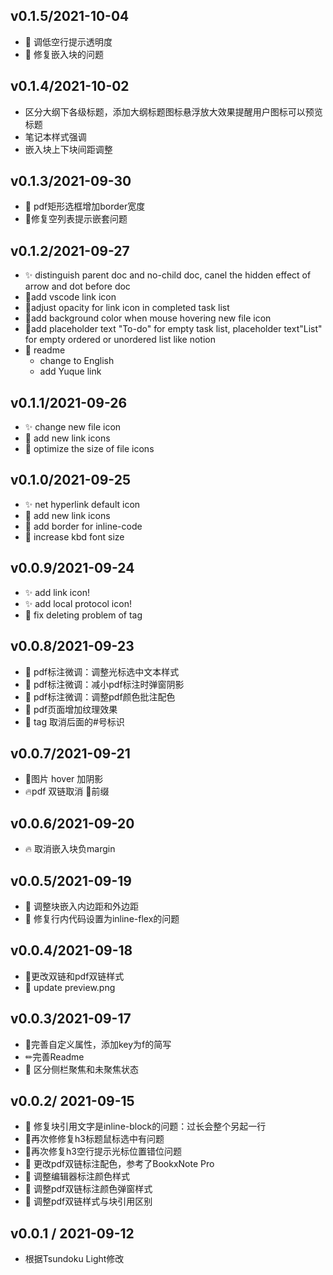 ## v0.1.5/2021-10-04
* 💄 调低空行提示透明度
* 🐛 修复嵌入块的问题

## v0.1.4/2021-10-02

* 区分大纲下各级标题，添加大纲标题图标悬浮放大效果提醒用户图标可以预览标题
* 笔记本样式强调
* 嵌入块上下块间距调整

## v0.1.3/2021-09-30

* 💄 pdf矩形选框增加border宽度
* 🐛修复空列表提示嵌套问题

## v0.1.2/2021-09-27

* ✨ distinguish parent doc and no-child doc, canel the hidden effect of arrow and dot before doc 
* 🍱add vscode link icon
* 💄adjust opacity for link icon in completed task list
* 💄add background color when mouse hovering new file icon
* 💄add placeholder text "To-do" for empty task list, placeholder text"List" for empty ordered or unordered list like notion
* 📝 readme
  * change to English
  * add Yuque link

## v0.1.1/2021-09-26
* ✨ change new file icon
* 🍱 add new link icons
* 💄 optimize the size of file icons


## v0.1.0/2021-09-25
* ✨ net hyperlink default icon
* 🍱 add new link icons
* 💄 add border for inline-code
* 💄 increase kbd font size


## v0.0.9/2021-09-24

* ✨ add link icon!
* ✨ add local protocol icon!
* 🐛 fix deleting problem of tag 

## v0.0.8/2021-09-23

* 💄 pdf标注微调：调整光标选中文本样式
* 💄 pdf标注微调：减小pdf标注时弹窗阴影
* 💄 pdf标注微调：调整pdf颜色批注配色
* 💄 pdf页面增加纹理效果
* 💄 tag 取消后面的#号标识

## v0.0.7/2021-09-21

* 💄图片 hover 加阴影
* 🔥pdf 双链取消 🔖前缀

## v0.0.6/2021-09-20

* 🔥 取消嵌入块负margin

## v0.0.5/2021-09-19

* 💄 调整块嵌入内边距和外边距
* 🐛 修复行内代码设置为inline-flex的问题

## v0.0.4/2021-09-18

* 💄更改双链和pdf双链样式
* 📸 update preview.png

## v0.0.3/2021-09-17

* 🎨完善自定义属性，添加key为f的简写
* ✏完善Readme
* 🐛 区分侧栏聚焦和未聚焦状态

## v0.0.2/ 2021-09-15

* 🐛 修复块引用文字是inline-block的问题：过长会整个另起一行
* 🐛再次修修复h3标题鼠标选中有问题
* 🐛再次修复h3空行提示光标位置错位问题
* 💄 更改pdf双链标注配色，参考了BookxNote Pro
* 💄 调整编辑器标注颜色样式
* 💄 调整pdf双链标注颜色弹窗样式
* 💄 调整pdf双链样式与块引用区别

## v0.0.1 / 2021-09-12

* 根据Tsundoku Light修改